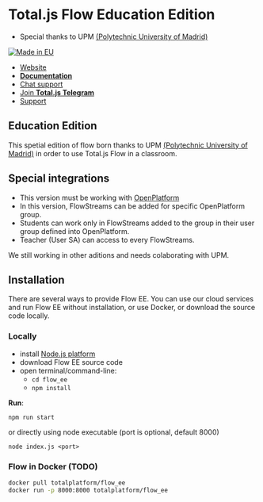 # Total.js Flow Education Edition
- Special thanks to UPM [(Polytechnic University of Madrid)](https://www.upm.es)

[![Made in EU](https://cdn.componentator.com/eu-small.png)](https://european-union.europa.eu/)

- [Website](https://www.totaljs.com/flow/)
- [__Documentation__](https://docs.totaljs.com/flow10/)
- [Chat support](https://platform.totaljs.com/?open=messenger)
- [Join __Total.js Telegram__](https://t.me/totalplatform)
- [Support](https://www.totaljs.com/support/)

## Education Edition

This spetial edition of flow born thanks to UPM [(Polytechnic University of Madrid)](https://www.upm.es) in order to use Total.js Flow in a classroom.

## Special integrations

- This version must be working with [OpenPlatform](https://docs.totaljs.com/openplatform/)
- In this version, FlowStreams can be added for specific OpenPlatform group.
- Students can work only in FlowStreams added to the group in their user group defined into OpenPlatform.
- Teacher (User SA) can access to every FlowStreams.

We still working in other aditions and needs colaborating with UPM.

## Installation

There are several ways to provide Flow EE. You can use our cloud services and run Flow EE without installation, or use Docker, or download the source code locally.

### Locally

- install [Node.js platform](https://nodejs.org/en/)
- download Flow EE source code
- open terminal/command-line:
	- `cd flow_ee`
	- `npm install`

__Run__:

```
npm run start
```

or directly using node executable (port is optional, default 8000)

```
node index.js <port>
```

### Flow in Docker (TODO)

```bash
docker pull totalplatform/flow_ee
docker run -p 8000:8000 totalplatform/flow_ee
````
